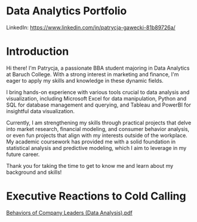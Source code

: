 
# Data Analytics Portfolio

LinkedIn: https://www.linkedin.com/in/patrycja-gawecki-81b89726a/

# Introduction
Hi there! I'm Patrycja, a passionate BBA student majoring in Data Analytics at Baruch College. With a strong interest in marketing and finance, I'm eager to apply my skills and knowledge in these dynamic fields.

I bring hands-on experience with various tools crucial to data analysis and visualization, including Microsoft Excel for data manipulation, Python and SQL for database management and querying, and Tableau and PowerBI for insightful data visualization.

Currently, I am strengthening my skills through practical projects that delve into market research, financial modeling, and consumer behavior analysis, or even fun projects that align with my interests outside of the workplace. My academic coursework has provided me with a solid foundation in statistical analysis and predictive modeling, which I aim to leverage in my future career. 

Thank you for taking the time to get to know me and learn about my background and skills!

# Executive Reactions to Cold Calling
[Behaviors of Company Leaders (Data Analysis).pdf](https://github.com/user-attachments/files/16369218/Behaviors.of.Company.Leaders.Data.Analysis.pdf)





